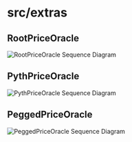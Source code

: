 # src/extras

## RootPriceOracle
![RootPriceOracle Sequence Diagram](extras/RootPriceOracle_Sequence.png)

## PythPriceOracle
![PythPriceOracle Sequence Diagram](extras/PythPriceOracle_Sequence.png)

## PeggedPriceOracle
![PeggedPriceOracle Sequence Diagram](extras/PeggedPriceOracle_Sequence.png) 